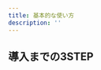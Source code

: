 ```yaml
---
title: 基本的な使い方
description: ''
---
```


## 導入までの3STEP

<div style="text-align: center">
<Introduction></Introduction>
</div>
